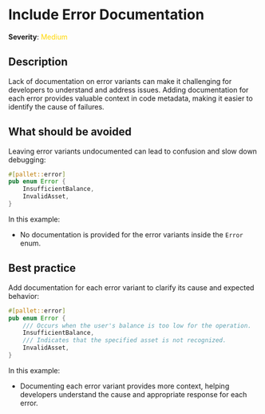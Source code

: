 # Include Error Documentation

**Severity**: <span style="color:gold;">Medium</span>

## Description

Lack of documentation on error variants can make it challenging for developers to understand and address issues. Adding
documentation for each error provides valuable context in code metadata, making it easier to identify the cause of
failures.

## What should be avoided

Leaving error variants undocumented can lead to confusion and slow down debugging:

```rust
#[pallet::error]
pub enum Error {
    InsufficientBalance,
    InvalidAsset,
}
```

In this example:

- No documentation is provided for the error variants inside the `Error` enum.

## Best practice

Add documentation for each error variant to clarify its cause and expected behavior:

```rust
#[pallet::error]
pub enum Error {
    /// Occurs when the user's balance is too low for the operation.
    InsufficientBalance,
    /// Indicates that the specified asset is not recognized.
    InvalidAsset,
}
```

In this example:

- Documenting each error variant provides more context, helping developers understand the cause and appropriate response
  for each error.
